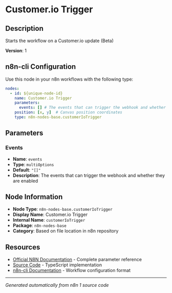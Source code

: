 # Customer.io Trigger

## Description

Starts the workflow on a Customer.io update (Beta)

**Version**: 1

## n8n-cli Configuration

Use this node in your n8n workflows with the following type:

```yaml
nodes:
  - id: ${unique-node-id}
    name: Customer.io Trigger
    parameters:
      events: [] # The events that can trigger the webhook and whether they are enabled
    position: [x, y]  # Canvas position coordinates
    type: n8n-nodes-base.customerIoTrigger
```

## Parameters

### Events

- **Name**: `events`
- **Type**: `multiOptions`
- **Default**: `"[]"`
- **Description**: The events that can trigger the webhook and whether they are enabled


## Node Information

- **Node Type**: `n8n-nodes-base.customerIoTrigger`
- **Display Name**: Customer.io Trigger
- **Internal Name**: `customerIoTrigger`
- **Package**: `n8n-nodes-base`
- **Category**: Based on file location in n8n repository

## Resources

- [Official N8N Documentation](https://docs.n8n.io/integrations/builtin/app-nodes/n8n-nodes-base.customeriotrigger/) - Complete parameter reference
- [Source Code](https://github.com/n8n-io/n8n/blob/master/packages/nodes-base/nodes/CustomerIo/CustomerIoTrigger.node.ts) - TypeScript implementation
- [n8n-cli Documentation](https://github.com/edenreich/n8n-cli) - Workflow configuration format

---
*Generated automatically from n8n 1 source code*
